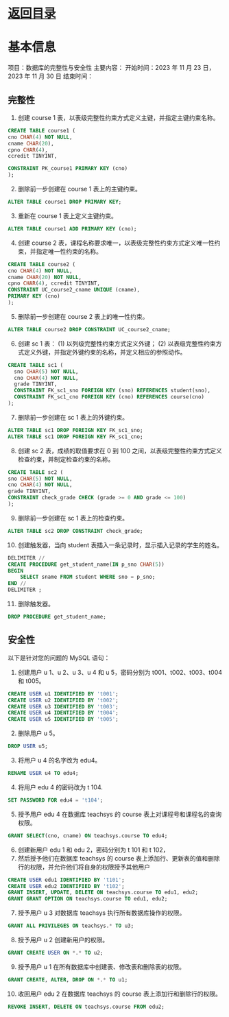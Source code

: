 # [返回目录](MySQL.MD)

# 基本信息

项目：数据库的完整性与安全性
主要内容：
开始时间：2023 年 11 月 23 日，2023 年 11 月 30 日
结束时间：

## 完整性

1. 创建 course 1 表，以表级完整性约束方式定义主键，并指定主键约束名称。
```sql
CREATE TABLE course1 ( 
cno CHAR(4) NOT NULL, 
cname CHAR(20), 
cpno CHAR(4), 
ccredit TINYINT, 

CONSTRAINT PK_course1 PRIMARY KEY (cno)
);
```

2. 删除前一步创建在 course 1 表上的主键约束。
```sql
ALTER TABLE course1 DROP PRIMARY KEY;
```

3. 重新在 course 1 表上定义主键约束。
```sql
ALTER TABLE course1 ADD PRIMARY KEY (cno);
```

4. 创建 course 2 表，课程名称要求唯一，以表级完整性约束方式定义唯一性约束，并指定唯一性约束的名称。
```sql
CREATE TABLE course2 ( 
cno CHAR(4) NOT NULL, 
cname CHAR(20) NOT NULL, 
cpno CHAR(4), ccredit TINYINT, 
CONSTRAINT UC_course2_cname UNIQUE (cname), 
PRIMARY KEY (cno) 
);
```

5. 删除前一步创建在 course 2 表上的唯一性约束。
```sql
ALTER TABLE course2 DROP CONSTRAINT UC_course2_cname;
```

6. 创建 sc 1 表：
(1) 以列级完整性约束方式定义外键；
(2) 以表级完整性约束方式定义外键，并指定外键约束的名称，并定义相应的参照动作。
```sql
CREATE TABLE sc1 (
  sno CHAR(5) NOT NULL,
  cno CHAR(4) NOT NULL,
  grade TINYINT,
  CONSTRAINT FK_sc1_sno FOREIGN KEY (sno) REFERENCES student(sno),
  CONSTRAINT FK_sc1_cno FOREIGN KEY (cno) REFERENCES course(cno)
);
```

7. 删除前一步创建在 sc 1 表上的外键约束。
```sql
ALTER TABLE sc1 DROP FOREIGN KEY FK_sc1_sno;
ALTER TABLE sc1 DROP FOREIGN KEY FK_sc1_cno;
```

8. 创建 sc 2 表，成绩的取值要求在 0 到 100 之间，以表级完整性约束方式定义检查约束，并制定检查约束的名称。
```sql
CREATE TABLE sc2 ( 
sno CHAR(5) NOT NULL, 
cno CHAR(4) NOT NULL, 
grade TINYINT, 
CONSTRAINT check_grade CHECK (grade >= 0 AND grade <= 100) 
);
```

9. 删除前一步创建在 sc 1 表上的检查约束。
```sql
ALTER TABLE sc2 DROP CONSTRAINT check_grade;
```

10. 创建触发器，当向 student 表插入一条记录时，显示插入记录的学生的姓名。
```sql
DELIMITER // 
CREATE PROCEDURE get_student_name(IN p_sno CHAR(5)) 
BEGIN 
	SELECT sname FROM student WHERE sno = p_sno; 
END // 
DELIMITER ;
```

11. 删除触发器。
```sql
DROP PROCEDURE get_student_name;
```

## 安全性

以下是针对您的问题的 MySQL 语句：
1. 创建用户 u 1、u 2、u 3、u 4 和 u 5，密码分别为 t001、t002、t003、t004 和 t005。
```sql
CREATE USER u1 IDENTIFIED BY 't001';
CREATE USER u2 IDENTIFIED BY 't002';
CREATE USER u3 IDENTIFIED BY 't003';
CREATE USER u4 IDENTIFIED BY 't004';
CREATE USER u5 IDENTIFIED BY 't005';
```

2. 删除用户 u 5。
```sql
DROP USER u5;
```

3. 将用户 u 4 的名字改为 edu4。
```sql
RENAME USER u4 TO edu4;
```

4. 将用户 edu 4 的密码改为 t 104.
```sql
SET PASSWORD FOR edu4 = 't104';
```

5. 授予用户 edu 4 在数据库 teachsys 的 course 表上对课程号和课程名的查询权限。
```sql
GRANT SELECT(cno, cname) ON teachsys.course TO edu4;
```

6. 创建新用户 edu 1 和 edu 2，密码分别为 t 101 和 t 102，
7. 然后授予他们在数据库 teachsys 的 course 表上添加行、更新表的值和删除行的权限，并允许他们将自身的权限授予其他用户
```sql
CREATE USER edu1 IDENTIFIED BY 't101';
CREATE USER edu2 IDENTIFIED BY 't102';
GRANT INSERT, UPDATE, DELETE ON teachsys.course TO edu1, edu2;
GRANT GRANT OPTION ON teachsys.course TO edu1, edu2;
```

7. 授予用户 u 3 对数据库 teachsys 执行所有数据库操作的权限。
```sql
GRANT ALL PRIVILEGES ON teachsys.* TO u3;
```

8. 授予用户 u 2 创建新用户的权限。
```sql
GRANT CREATE USER ON *.* TO u2;
```

9. 授予用户 u 1 在所有数据库中创建表、修改表和删除表的权限。
```sql
GRANT CREATE, ALTER, DROP ON *.* TO u1;
```

10. 收回用户 edu 2 在数据库 teachsys 的 course 表上添加行和删除行的权限。
  ```sql
  REVOKE INSERT, DELETE ON teachsys.course FROM edu2;
  ```